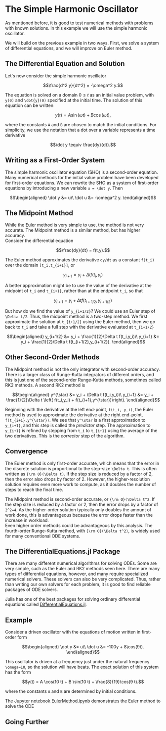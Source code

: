 # The Simple Harmonic Oscillator


As mentioned before, it is good to test numerical methods
with problems with known solutions.  In this example we will use
the simple harmonic oscillator.

We will build on the previous example in two ways.  First, we 
solve a system of differential equations, and we will improve
on Euler method.

## The Differential Equation and Solution

Let's now consider the
simple harmonic oscillator
```math
\frac{d^2 y}{dt^2} = -\omega^2 y.
```
The equation is solved on a domain $0 \le t$ as an initial value problem,
with ``y(0)`` and ``\dot{y}(0)`` specified at the initial time.
The solution of this equation can be written
```math
y(t) = A \sin(\omega t) + B\cos(\omega t),
```
where the constants `A` and `B` are chosen to match the
initial conditions.  For simplicity, we use the notation that a dot
over a variable represents a time derivative
```math
\dot y \equiv \frac{dy}{dt}.
```

## Writing as a First-Order System

The simple harmonic oscillator equation (SHO) is a second-order equation.
Many numerical methods for the initial value problem have been
developed for first-order equations.  We can rewrite the SHO as a 
system of first-order equations by introducing a new variable ``u = \dot y``.
Then
```math
\begin{aligned}
\dot y &= u\\
\dot u &= -\omega^2 y.
\end{aligned}
```


## The Midpoint Method

While the Euler method is very simple to use, the method is not very accurate.
The Midpoint method is a similar method, but has higher accuracy.  
Consider the differential equation
```math
\frac{dy}{dt} = f(t,y).
```
The Euler method approximates the derivative ``dy/dt`` as a constant ``f(t_i)``
over the domain ``[t_i,t_{i+1}]``, or
```math
y_{i+1} = y_i   + \Delta t f(t_i,y_i)
```
A better approximation might be to use the value of the derivative at the
midpoint of ``t_i`` and ``t_{i+1}``, rather than at the endpoint ``t_i``,
so that
```math
y_{i+1} = y_i   + \Delta t f(t_{i+1/2}, y_{i+1/2})
```
But how do we find the value of ``y_{i+1/2}``?  We could use an Euler
step of ``\Delta t/2``.  Thus, the midpoint method is a two-step method.
We first approximate the solution at ``t_{i+1/2}`` using the Euler method,
then we go back to ``t_i`` and take a full step with the derivative
evaluated at ``t_{i+1/2}``
```math
\begin{aligned}
y_{i+1/2} &=  y_i   + \frac{1}{2}\Delta t f(t_i,y_i)\\
y_{i+1} &=  y_i   + \frac{1}{2}\Delta t f(t_{i+1/2},y_{i+1/2}).
\end{aligned}
```

## Other Second-Order Methods

The Midpoint method is not the only integrator with second-order accuracy.
There is a larger class of Runge-Kutta integrators of different orders,
and this is just one of the second-order Runge-Kutta methods, sometimes 
called RK2 methods.  A second RK2 method is
```math
\begin{aligned}
y^{\star} &=  y_i   + \Delta t f(t_i,y_i)\\
y_{i+1} &=  y_i   + \frac{1}{2}\Delta t 
\left( f(t_i,y_i) + f(t_{i+1},y^{\star})\right).
\end{aligned}
```
Beginning with the derivative at the left end-point, ``f(t_i, y_i)``,
the Euler method is used to approximate the derivative at the right
end-point, ``f(t_{i+1},y^{\star})``.  We see that ``y^\star`` is
a first approximation to ``y_{i+1}``, and this step is called the
*predictor* step.
The approximation to ``y_{i+1}`` is refined by stepping from
``t_i`` to ``t_{i+1}`` using the average of the two derivatives.
This is the *corrector* step of the algorithm.  


## Convergence

The Euler method is only first-order accurate, which means that the 
error in the
discrete solution is proportional to the step-size ``\Delta t``.
This is often written as ``{\rm O}(\Delta t)``.
If the step size is reduced by a factor of 2, then the error also 
drops by factor of 2.  However, the higher-resolution solution requires
even more work to compute, as it doubles the number of steps to reach
the final time.  

The Midpoint method is second-order accurate, or ``{\rm O}(\Delta t^2``.
If the step size is reduced by a factor or 2, then the error drops by
a factor of ``2^2=4``.  As the higher-order solution typically only
doubles the amount of work done, this is advantageous because the error 
drops faster than the increase in workload.  
Even higher order methods could be advantageous by this analysis. 
The fourth-order Runge-Kutta method, with ``{\rm O}(\Delta t^2)``,
is widely used for many conventional ODE systems.

## The DifferentialEquations.jl Package

There are many different numerical algorithms for solving ODEs.  Some
are very simple, such as the Euler and RK2 methods seen here.  There
are many types of differential equations, however, and many require
specialized numerical solvers.  These solvers can also be very complicated.
Thus, rather than writing our own solvers for each problem, it is good
to find reliable packages of ODE solvers.

Julia has one of the best packages for solving ordinary differential 
equations called [DifferentialEquations.jl](https://diffeq.sciml.ai/stable/). 


## Example

Consider a driven oscillator with the equations of motion written
in first-order form 
```math
\begin{aligned}
\dot y &= u\\
\dot u &= -100y + 8\cos(9t).
\end{aligned}
```
This oscillator is driven at a frequency just under the natural frequency
``\omega=10``, so the solution will have beats.  The exact solution of
this system has the form
```math
y(t) = A \cos(10 t) + B \sin(10 t) + \frac{8}{19}\cos(9 t).
```
where the constants ``A`` and ``B`` are determined by initial conditions.


The Jupyter notebook [EulerMethod.ipynb](https://github.com/davidneilsen/numex.jl/blob/main/examples/EulerMethod.ipynb) demonstrates the
Euler method to solve the ODE

## Going Further


